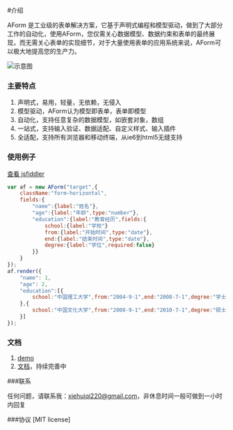 #介绍

AForm 是工业级的表单解决方案，它基于声明式编程和模型驱动，做到了大部分工作的自动化，使用AForm，您仅需关心数据模型、数据约束和表单的最终展现，而无需关心表单的实现细节，对于大量使用表单的应用系统来说，AForm可以极大地提高您的生产力。

![示意图](http://xiehuiqi220.github.io/AForm/img/converse.png)

### 主要特点

1. 声明式，易用，轻量，无依赖，无侵入
2. 模型驱动，AForm认为模型即表单，表单即模型
3. 自动化，支持任意复杂的数据模型，如嵌套对象，数组
5. 一站式，支持输入验证、数据适配、自定义样式、输入插件
7. 全适配，支持所有浏览器和移动终端，从ie6到html5无缝支持

### 使用例子
[查看 jsfiddler](http://jsfiddle.net/xiehuiqi220/yw58Lr2o/1/)
```javascript
var af = new AForm("target",{
    className:"form-horizontal",
    fields:{
        "name":{label:"姓名"},
        "age":{label:"年龄",type:"number"},
        "education":{label:"教育经历",fields:{
            school:{label:"学校"}
            from:{label:"开始时间",type:"date"},
            end:{label:"结束时间",type:"date"},
            degree:{label:"学位",required:false}
        }}
    }
});
af.render({
    "name": 1,
    "age": 2,
    "education":[{
        school:"中国理工大学",from:"2004-9-1",end:"2008-7-1",degree:"学士"
    },{
        school:"中国文化大学",from:"2008-9-1",end:"2010-7-1",degree:"硕士"
    }]
});

```

### 文档

1. [demo](http://xiehuiqi220.github.io/AForm/)
2. [文档](http://xiehuiqi220.github.io/AForm/doc/book/)，持续完善中

###联系

任何问题，请联系我：xiehuiqi220@gmail.com，非休息时间一般可做到一小时内回复

###协议
[MIT license]
